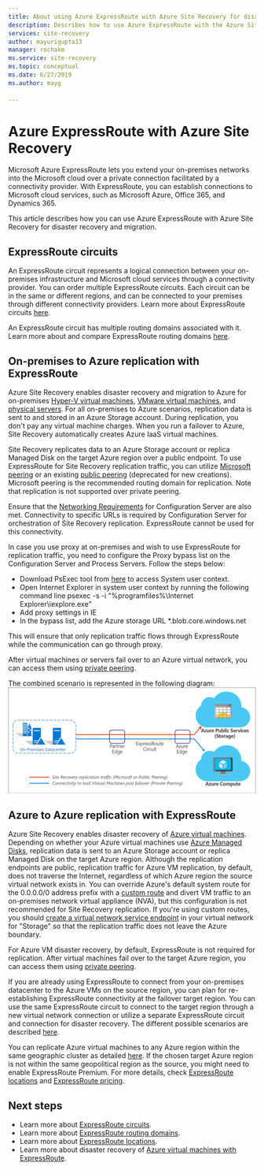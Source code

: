 ```yaml
---
title: About using Azure ExpressRoute with Azure Site Recovery for disaster recovery and migration | Microsoft Docs
description: Describes how to use Azure ExpressRoute with the Azure Site Recovery service for disaster recovery and migration.
services: site-recovery
author: mayurigupta13
manager: rochakm
ms.service: site-recovery
ms.topic: conceptual
ms.date: 6/27/2019
ms.author: mayg

---
```

# Azure ExpressRoute with Azure Site Recovery

Microsoft Azure ExpressRoute lets you extend your on-premises networks into the Microsoft cloud over a private connection facilitated by a connectivity provider. With ExpressRoute, you can establish connections to Microsoft cloud services, such as Microsoft Azure, Office 365, and Dynamics 365.

This article describes how you can use Azure ExpressRoute with Azure Site Recovery for disaster recovery and migration.

## ExpressRoute circuits

An ExpressRoute circuit represents a logical connection between your on-premises infrastructure and Microsoft cloud services through a connectivity provider. You can order multiple ExpressRoute circuits. Each circuit can be in the same or different regions, and can be connected to your premises through different connectivity providers. Learn more about ExpressRoute circuits [here](../expressroute/expressroute-circuit-peerings.md).

An ExpressRoute circuit has multiple routing domains associated with it. Learn more about and compare ExpressRoute routing domains [here](../expressroute/expressroute-circuit-peerings.md#peeringcompare).

## On-premises to Azure replication with ExpressRoute

Azure Site Recovery enables disaster recovery and migration to Azure for on-premises [Hyper-V virtual machines](hyper-v-azure-architecture.md), [VMware virtual machines](vmware-azure-architecture.md), and [physical servers](physical-azure-architecture.md). For all on-premises to Azure scenarios, replication data is sent to and stored in an Azure Storage account. During replication, you don't pay any virtual machine charges. When you run a failover to Azure, Site Recovery automatically creates Azure IaaS virtual machines.

Site Recovery replicates data to an Azure Storage account or replica Managed Disk on the target Azure region over a public endpoint. To use ExpressRoute for Site Recovery replication traffic, you can utilize [Microsoft peering](../expressroute/expressroute-circuit-peerings.md#microsoftpeering) or an existing [public peering](../expressroute/expressroute-circuit-peerings.md#publicpeering) (deprecated for new creations). Microsoft peering is the recommended routing domain for replication. Note that replication is not supported over private peering.

Ensure that the [Networking Requirements](vmware-azure-configuration-server-requirements.md#network-requirements) for Configuration Server are also met. Connectivity to specific URLs is required by Configuration Server for orchestration of Site Recovery replication. ExpressRoute cannot be used for this connectivity. 

In case you use proxy at on-premises and wish to use ExpressRoute for replication traffic, you need to configure the Proxy bypass list on the Configuration Server and Process Servers. Follow the steps below:

- Download PsExec tool from [here](https://aka.ms/PsExec) to access System user context.
- Open Internet Explorer in system user context by running the following command line
    psexec -s -i "%programfiles%\Internet Explorer\iexplore.exe"
- Add proxy settings in IE
- In the bypass list, add the Azure storage URL *.blob.core.windows.net

This will ensure that only replication traffic flows through ExpressRoute while the communication can go through proxy.

After virtual machines or servers fail over to an Azure virtual network, you can access them using [private peering](../expressroute/expressroute-circuit-peerings.md#privatepeering). 

The combined scenario is represented in the following diagram:
![On-premises-to-Azure with ExpressRoute](./media/concepts-expressroute-with-site-recovery/site-recovery-with-expressroute.png)

## Azure to Azure replication with ExpressRoute

Azure Site Recovery enables disaster recovery of [Azure virtual machines](azure-to-azure-architecture.md). Depending on whether your Azure virtual machines use [Azure Managed Disks](../virtual-machines/windows/managed-disks-overview.md), replication data is sent to an Azure Storage account or replica Managed Disk on the target Azure region. Although the replication endpoints are public, replication traffic for Azure VM replication, by default, does not traverse the Internet, regardless of which Azure region the source virtual network exists in. You can override Azure's default system route for the 0.0.0.0/0 address prefix with a [custom route](../virtual-network/virtual-networks-udr-overview.md#custom-routes) and divert VM traffic to an on-premises network virtual appliance (NVA), but this configuration is not recommended for Site Recovery replication. If you're using custom routes, you should [create a virtual network service endpoint](azure-to-azure-about-networking.md#create-network-service-endpoint-for-storage) in your virtual network for "Storage" so that the replication traffic does not leave the Azure boundary.

For Azure VM disaster recovery, by default, ExpressRoute is not required for replication. After virtual machines fail over to the target Azure region, you can access them using [private peering](../expressroute/expressroute-circuit-peerings.md#privatepeering).

If you are already using ExpressRoute to connect from your on-premises datacenter to the Azure VMs on the source region, you can plan for re-establishing ExpressRoute connectivity at the failover target region. You can use the same ExpressRoute circuit to connect to the target region through a new virtual network connection or utilize a separate ExpressRoute circuit and connection for disaster recovery. The different possible scenarios are described [here](azure-vm-disaster-recovery-with-expressroute.md#fail-over-azure-vms-when-using-expressroute).

You can replicate Azure virtual machines to any Azure region within the same geographic cluster as detailed [here](../site-recovery/azure-to-azure-support-matrix.md#region-support). If the chosen target Azure region is not within the same geopolitical region as the source, you might need to enable ExpressRoute Premium. For more details, check [ExpressRoute locations](../expressroute/expressroute-locations.md#azure-regions-to-expressroute-locations-within-a-geopolitical-region) and [ExpressRoute pricing](https://azure.microsoft.com/pricing/details/expressroute/).

## Next steps
- Learn more about [ExpressRoute circuits](../expressroute/expressroute-circuit-peerings.md).
- Learn more about [ExpressRoute routing domains](../expressroute/expressroute-circuit-peerings.md#peeringcompare).
- Learn more about [ExpressRoute locations](../expressroute/expressroute-locations.md).
- Learn more about disaster recovery of [Azure virtual machines with ExpressRoute](azure-vm-disaster-recovery-with-expressroute.md).
